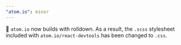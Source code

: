 ```yaml
---
"atom.io": minor
---
```


🚀 `atom.io` now builds with rolldown. As a result, the `.scss` stylesheet included with `atom.io/react-devtools` has been changed to `.css`.
